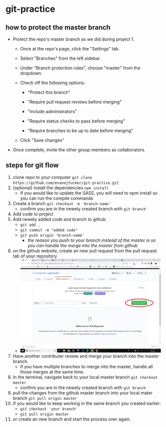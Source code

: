 # git-practice

## how to protect the master branch
* Protect the repo's master branch as we did during project 1.

  * Once at the repo's page, click the "Settings" tab.

  * Select "Branches" from the left sidebar.

  * Under "Branch protection rules", choose "master" from the dropdown.

  * Check off the following options:

    * "Protect this branch"

    * "Require pull request reviews before merging"

    * "Include administrators"

    * "Require status checks to pass before merging"

    * "Require branches to be up to date before merging"
  
  * Click "Save changes"

* Once complete, invite the other group members as collaborators.

## steps for git flow

1. clone repo to your computer `git clone https://github.com/evanejtucker/git-practice.git`
2. (optional) install the dependencies `npm install`
    * if you would like to update the SASS, you will need to npm install so you can run the compile commands
3. Create a branch `git checkout -b 'branch-name'`
    * confirm you are in the newely created branch with `git branch`
4. Add code to project
5. Add newely added code and branch to github
    * `git add .`
    * `git commit -m "added code"`
    * `git push origin 'branch-name'`
        * *the reason you push to your branch instead of the master is so you can handle the merge into the master from github*
6. on the github website, create an new pull request from the pull request tab of your repository
   * ![Pull Request](assets/images/pull-request.png)
7. Have another contributer review and merge your branch into the master branch.
    * if you have multiple branches to merge into the master, handle all those merges at the same time.
8. In the terminal, navigate back to your local master branch `git checkout master`
    * confirm you are in the newely created branch with `git branch`
9.  pull the changes from the github master branch into your local mater branch `git pull origin master`
10. If you would like to keep working in the same branch you created earlier:
    * `git checkout 'your branch'`
    * `git pull origin master`   
11. or create an new branch and start the process over again.
  